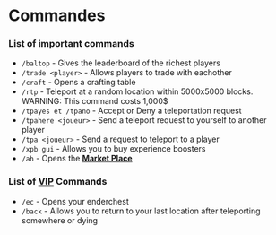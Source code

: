 # Commandes

### List of important commands

- `/baltop` - Gives the leaderboard of the richest players
- `/trade <player>` - Allows players to trade with eachother
- `/craft` - Opens a crafting table
- `/rtp` - Teleport at a random location within 5000x5000 blocks. WARNING: This command costs 1,000$
- `/tpayes et /tpano` - Accept or Deny a teleportation request
- `/tpahere <joueur>` - Send a teleport request to yourself to another player
- `/tpa <joueur>` - Send a request to teleport to a player
- `/xpb gui` - Allows you to buy experience boosters
- `/ah`  - Opens the [**Market Place**](https://nerdsmc.net/wiki/survie/market-place)

### List of [VIP](https://nerdsmc.net/ranks) Commands

- `/ec` - Opens your enderchest
- `/back` - Allows you to return to your last location after teleporting somewhere or dying
